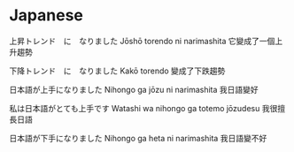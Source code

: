 # Japanese
上昇トレンド　に　なりました
Jōshō torendo ni narimashita
它變成了一個上升趨勢

下降トレンド　に　なりました
Kakō torendo
變成了下跌趨勢

日本語が上手になりました
Nihongo ga jōzu ni narimashita
我日語變好

私は日本語がとても上手です
Watashi wa nihongo ga totemo jōzudesu
我很擅長日語

日本語が下手になりました
Nihongo ga heta ni narimashita
我日語變不好
